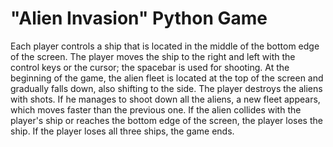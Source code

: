 # **"Alien Invasion"** Python Game

Each player controls a ship that is located in the middle of the bottom edge of the screen. 
The player moves the ship to the right and left with the control keys or the cursor; the spacebar is used for shooting. 
At the beginning of the game, the alien fleet is located at the top of the screen and gradually falls down, also shifting to the side. 
The player destroys the aliens with shots. 
If he manages to shoot down all the aliens, a new fleet appears, which moves faster than the previous one. 
If the alien collides with the player's ship or reaches the bottom edge of the screen, the player loses the ship. 
If the player loses all three ships, the game ends.
